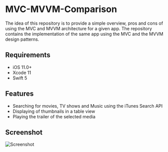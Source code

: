 # MVC-MVVM-Comparison
The idea of this repository is to provide a simple overview, pros and cons of using the MVC and MVVM architecture for a given app. The repository contains the implementation of the same app using the MVC and the MVVM design patterns.

## Requirements

- iOS 11.0+
- Xcode 11
- Swift 5

## Features

- Searching for movies, TV shows and Music using the iTunes Search API
- Displaying of thumbnails in a table view
- Playing the trailer of the selected media

## Screenshot

![Screenshot](Screenshot1.png)
